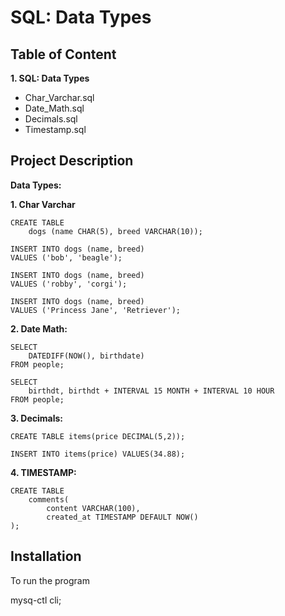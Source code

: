
# SQL: Data Types





## Table of Content


**1. SQL: Data Types**
 - Char_Varchar.sql
 - Date_Math.sql
 - Decimals.sql
 - Timestamp.sql
## Project Description

**Data Types:**

**1. Char Varchar**

    CREATE TABLE 
        dogs (name CHAR(5), breed VARCHAR(10));
 
    INSERT INTO dogs (name, breed) 
    VALUES ('bob', 'beagle');
 
    INSERT INTO dogs (name, breed) 
    VALUES ('robby', 'corgi');
 
    INSERT INTO dogs (name, breed) 
    VALUES ('Princess Jane', 'Retriever');


**2. Date Math:**

    SELECT 
        DATEDIFF(NOW(), birthdate) 
    FROM people;

    SELECT 
        birthdt, birthdt + INTERVAL 15 MONTH + INTERVAL 10 HOUR 
    FROM people;


**3. Decimals:**

    CREATE TABLE items(price DECIMAL(5,2));

    INSERT INTO items(price) VALUES(34.88);


**4. TIMESTAMP:**

    CREATE TABLE 
        comments(
 	        content VARCHAR(100),
	        created_at TIMESTAMP DEFAULT NOW()
    );
	



    
  

## Installation

To run the program

mysq-ctl cli;
